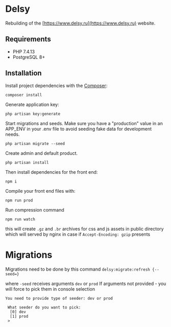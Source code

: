 # Delsy
Rebuilding of the [https://www.delsy.ru](https://www.delsy.ru) website.

## Requirements
- PHP 7.4.13
- PostgreSQL 8+

## Installation
Install project dependencies with the [Composer](https://getcomposer.org/):

`composer install`

Generate application key:

`php artisan key:generate`

Start migrations and seeds. Make sure you have a "production" value in an APP_ENV in your .env file to avoid seeding fake data for development needs.

`php artisan migrate --seed`

Create admin and default product.

`php artisan install`

Then install dependencies for the front end:

`npm i`

Compile your front end files with:

`npm run prod`

Run compression command

`npm run watch`

this will create `.gz` and `.br` archives for css and js assets in public directory which will served by nginx in case if `Accept-Encoding: gzip` presents

# Migrations
Migrations need to be done by this command `delsy:migrate:refresh {--seed=}`

where `-seed` receives arguments `dev` or `prod`
If arguments not provided - you will force to pick them in console selection
```
You need to provide type of seeder: dev or prod

 What seeder do you want to pick:
  [0] dev
  [1] prod
 > 
```
